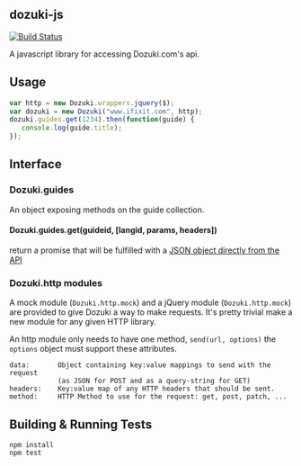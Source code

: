 ## dozuki-js

[![Build
Status](https://travis-ci.org/danielbeardsley/dozuki-js.png)](https://travis-ci.org/danielbeardsley/dozuki-js)

A javascript library for accessing Dozuki.com's api.

## Usage

```js
var http = new Dozuki.wrappers.jquery($);
var dozuki = new Dozuki("www.ifixit.com", http);
dozuki.guides.get(1234).then(function(guide) {
   console.log(guide.title);
});
```

## Interface

### Dozuki.guides
An object exposing methods on the guide collection.

#### Dozuki.guides.get(guideid, [langid, params, headers])
return a promise that will be fulfilled with a [JSON object directly from the
API](https://www.ifixit.com/api/2.0/doc/Guides#get-a-guide)

### Dozuki.http modules
A mock module (`Dozuki.http.mock`) and a jQuery module (`Dozuki.http.mock`) are
provided to give Dozuki a way to make requests. It's pretty trivial make a new
module for any given HTTP library.

An http module only needs to have one method, `send(url, options)`
the `options` object must support these attributes.

    data:       Object containing key:value mappings to send with the request
                (as JSON for POST and as a query-string for GET)
    headers:    Key:value map of any HTTP headers that should be sent.
    method:     HTTP Method to use for the request: get, post, patch, ...


## Building & Running Tests

```
npm install
npm test
```
